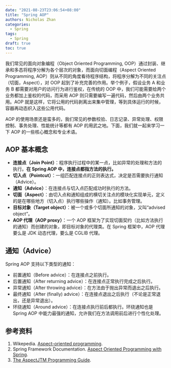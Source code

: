 ```yaml
---
date: "2021-08-23T23:06:54+08:00"
title: "Spring AOP"
authors: Nicholas Zhan
categories:
  - Spring
tags:
  - Spring
draft: true
toc: true
---
```


我们常见的面向对象编程（Object Oriented Programming, OOP）通过封装、继承和多态将程序分解为各个层次的对象，而面向切面编程（Aspect Oriented Programming, AOP）则从不同的角度看待程序结构，将程序分解为不同的关注点（切面，Aspect），对 OOP 起到了补充完善的作用。举个例子，假设业务 A 和业务 B 都需要对用户的访问行为进行鉴权，在传统的 OOP 中，我们可能需要给两个业务都加上鉴权的代码，而采用 AOP 则只需要编写一遍代码，然后由两个业务共用。AOP 就是这样，它将公用的代码剥离出来集中管理，等到具体运行的时候，容器再动态织入这些公用代码。

AOP 的使用场景还是蛮多的，我们常见的参数校验、日志记录、异常处理、权限控制、事务处理、性能统计等都有 AOP 的用武之地。下面，我们就一起来学习一下 AOP 的一些核心概念和专业术语。

## AOP 基本概念

* **连接点（Join Point）**：程序执行过程中的某一点，比如异常的处理和方法的执行。**在 Spring AOP 中，连接点都指方法的执行。**
* **切入点（Pointcut）**：一组匹配连接点的正则表达式，决定是否需要执行通知（Advice）。
* **通知（Advice）**：在连接点与切入点匹配成功时执行的方法。
* **切面（Aspect）**：由切入点和通知组成的横切关注点的模块化实现单元，定义的是在哪些地方（切入点）执行哪些操作（通知）。比如事务管理。
* **目标对象（Target object）**：被一个或多个切面所通知的对象，又叫“advised object”。
* **AOP 代理（AOP proxy）**：一个 AOP 框架为了实现切面契约（比如方法执行的通知）而创建的对象，即目标对象的代理类。在 Spring 框架中，AOP 代理要么是 JDK 动态代理，要么是 CGLIB 代理。


## 通知（Advice）

Spring AOP 支持以下类型的通知：

* 前置通知（Before advice）：在连接点之前执行。
* 后置通知（After returning advice）：在连接点正常执行完成之后执行。
* 异常通知（After throwing advice）：在方法由于抛出异常而退出之后执行。
* 最终通知（After (finally) advice）：在连接点退出之后执行（不论是正常退出，还是异常退出）。
* 环绕通知（Around advice）：在连接点执行前后都执行。环绕通知也是 Spring AOP 中能力最强的通知，允许我们在方法调用前后进行个性化处理。




## 参考资料

1. Wikepedia. [Aspect-oriented programming](https://en.wikipedia.org/wiki/Aspect-oriented_programming).
2. Spring Framework Documentation. [Aspect Oriented Programming with Spring](https://docs.spring.io/spring-framework/docs/current/reference/html/core.html#aop).
3. [The AspectJTM Programming Guide](https://www.eclipse.org/aspectj/doc/released/progguide/index.html).
